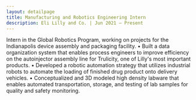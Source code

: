 ```yaml
---
layout: detailpage
title: Manufacturing and Robotics Engineering Intern
description: Eli Lilly and Co. | Jun 2021 — Present
---
```


Intern in the Global Robotics Program, working on projects for the Indianapolis device assembly and packaging facility. 
• Built a data organization system that enables process engineers to improve efficiency on the autoinjector assembly line for Trulicity, one of Lilly's most important products.
• Developed a robotic automation strategy that utilizes industrial robots to automate the loading of finished drug product onto delivery vehicles.
• Conceptualized and 3D modeled high density labware that enables automated transportation, storage, and testing of lab samples for quality and safety monitoring.